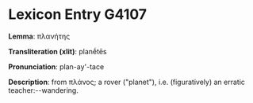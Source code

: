 # Lexicon Entry G4107

**Lemma**: πλανήτης

**Transliteration (xlit)**: planḗtēs

**Pronunciation**: plan-ay'-tace

**Description**:
from πλάνος; a rover ("planet"), i.e. (figuratively) an erratic teacher:--wandering.
